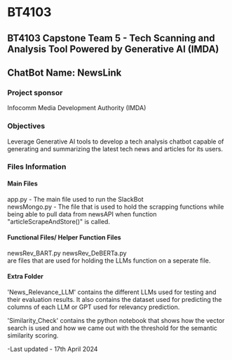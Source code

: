 # BT4103   
## BT4103 Capstone Team 5 - Tech Scanning and Analysis Tool Powered by Generative AI (IMDA)   
## ChatBot Name: NewsLink

### Project sponsor    

Infocomm Media Development Authority (IMDA)   

### Objectives   

Leverage Generative AI tools to develop a tech analysis chatbot capable of generating and summarizing the latest tech news and articles for its users. 


### Files Information

#### Main Files
app.py - The main file used to run the SlackBot   
newsMongo.py - The file that is used to hold the scrapping functions while being able to pull data from newsAPI when function "articleScrapeAndStore()" is called.

#### Functional Files/ Helper Function Files
newsRev_BART.py
newsRev_DeBERTa.py   
are files that are used for holding the LLMs function on a seperate file.

#### Extra Folder
'News_Relevance_LLM' contains the different LLMs used for testing and their evaluation results. It also contains the dataset used for predicting the columns of each 
LLM or GPT used for relevancy prediction.

'Similarity_Check' contains the python notebook that shows how the vector search is used and how we came out with the threshold for the semantic similarity scoring.





   
-Last updated - 17th April 2024
